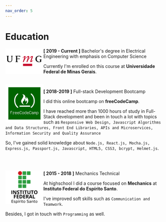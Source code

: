 ```yaml
---
nav_order: 5
---
```


# Education

<img src="../assets/education/ufmg.png" align="left" width="120">

**[ 2019 - Current ]** Bachelor's degree in Electrical Engineering with emphasis on Computer Science

Currently I'm enrolled on this course at **Universidade Federal de Minas Gerais**.

<br>

<img src="../assets/education/freecodecamp.jpeg" align="left" width="120">

**[ 2018-2019 ]** Full-stack Development Bootcamp

I did this online bootcamp on **freeCodeCamp**.

I have reached more than 1000 hours of study in Full-Stack development and been in touch a lot with topics such as ```Responsive Web Design, Javascript Algorithms and Data Structures, Front End Libraries, APIs and Microservices, Information Security and Quality Assurance```

So, I've gained solid knowledge about ```Node.js, React.js, Mocha.js, Express.js, Passport.js, Javascript, HTML5, CSS3, bcrypt, Helmet.js```.

<br><br>

<img src="../assets/education/ifes.png" align="left" width="120">

**[ 2015 - 2018 ]** Mechanics Technical

At highschool I did a course focused on **Mechanics** at **Instituto Federal do Espírito Santo**.

I've improved soft skills such as ```Communication and Teamwork```.

Besides, I got in touch with ```Programming``` as well.